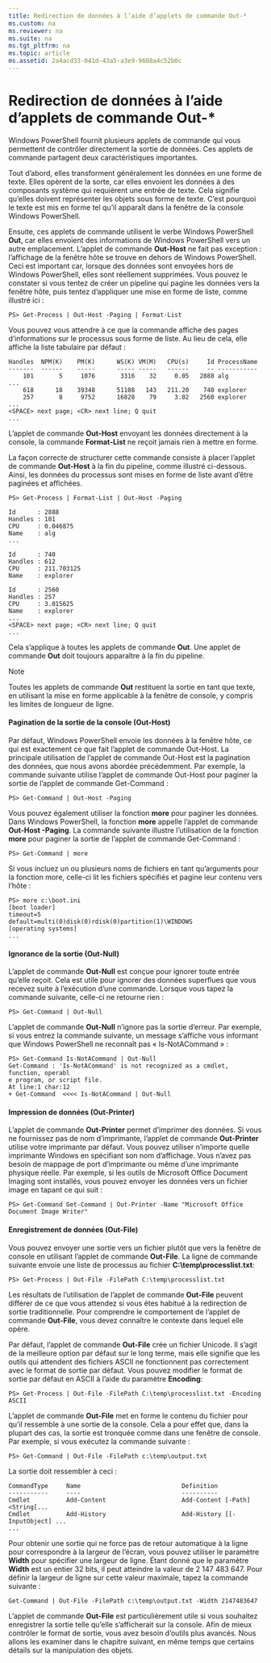 ```yaml
---
title: Redirection de données à l’aide d’applets de commande Out-*
ms.custom: na
ms.reviewer: na
ms.suite: na
ms.tgt_pltfrm: na
ms.topic: article
ms.assetid: 2a4acd33-041d-43a5-a3e9-9608a4c52b0c
---
```

# Redirection de données à l’aide d’applets de commande Out-*
Windows PowerShell fournit plusieurs applets de commande qui vous permettent de contrôler directement la sortie de données. Ces applets de commande partagent deux caractéristiques importantes.

Tout d’abord, elles transforment généralement les données en une forme de texte. Elles opèrent de la sorte, car elles envoient les données à des composants système qui requièrent une entrée de texte. Cela signifie qu’elles doivent représenter les objets sous forme de texte. C’est pourquoi le texte est mis en forme tel qu’il apparaît dans la fenêtre de la console Windows PowerShell.

Ensuite, ces applets de commande utilisent le verbe Windows PowerShell **Out**, car elles envoient des informations de Windows PowerShell vers un autre emplacement. L’applet de commande **Out-Host** ne fait pas exception : l’affichage de la fenêtre hôte se trouve en dehors de Windows PowerShell. Ceci est important car, lorsque des données sont envoyées hors de Windows PowerShell, elles sont réellement supprimées. Vous pouvez le constater si vous tentez de créer un pipeline qui pagine les données vers la fenêtre hôte, puis tentez d’appliquer une mise en forme de liste, comme illustré ici :

```
PS> Get-Process | Out-Host -Paging | Format-List
```

Vous pouvez vous attendre à ce que la commande affiche des pages d’informations sur le processus sous forme de liste. Au lieu de cela, elle affiche la liste tabulaire par défaut :

```
Handles  NPM(K)    PM(K)      WS(K) VM(M)   CPU(s)     Id ProcessName
-------  ------    -----      ----- -----   ------     -- -----------
    101       5     1076       3316    32     0.05   2888 alg
...
    618      18    39348      51108   143   211.20    740 explorer
    257       8     9752      16828    79     3.02   2560 explorer
...
<SPACE> next page; <CR> next line; Q quit
...
```

L’applet de commande **Out-Host** envoyant les données directement à la console, la commande **Format-List** ne reçoit jamais rien à mettre en forme.

La façon correcte de structurer cette commande consiste à placer l’applet de commande **Out-Host** à la fin du pipeline, comme illustré ci-dessous. Ainsi, les données du processus sont mises en forme de liste avant d’être paginées et affichées.

```
PS> Get-Process | Format-List | Out-Host -Paging

Id      : 2888
Handles : 101
CPU     : 0.046875
Name    : alg
...

Id      : 740
Handles : 612
CPU     : 211.703125
Name    : explorer

Id      : 2560
Handles : 257
CPU     : 3.015625
Name    : explorer
...
<SPACE> next page; <CR> next line; Q quit
...
```

Cela s’applique à toutes les applets de commande **Out**. Une applet de commande **Out** doit toujours apparaître à la fin du pipeline.

> [!NOTE]
> Toutes les applets de commande **Out** restituent la sortie en tant que texte, en utilisant la mise en forme applicable à la fenêtre de console, y compris les limites de longueur de ligne.

#### Pagination de la sortie de la console (Out-Host)
Par défaut, Windows PowerShell envoie les données à la fenêtre hôte, ce qui est exactement ce que fait l’applet de commande Out-Host. La principale utilisation de l’applet de commande Out-Host est la pagination des données, que nous avons abordée précédemment. Par exemple, la commande suivante utilise l’applet de commande Out-Host pour paginer la sortie de l’applet de commande Get-Command :

```
PS> Get-Command | Out-Host -Paging
```

Vous pouvez également utiliser la fonction **more** pour paginer les données. Dans Windows PowerShell, la fonction **more** appelle l’applet de commande **Out-Host -Paging**. La commande suivante illustre l’utilisation de la fonction **more** pour paginer la sortie de l’applet de commande Get-Command :

```
PS> Get-Command | more
```

Si vous incluez un ou plusieurs noms de fichiers en tant qu’arguments pour la fonction more, celle-ci lit les fichiers spécifiés et pagine leur contenu vers l’hôte :

```
PS> more c:\boot.ini
[boot loader]
timeout=5
default=multi(0)disk(0)rdisk(0)partition(1)\WINDOWS
[operating systems]
...
```

#### Ignorance de la sortie (Out-Null)
L’applet de commande **Out-Null** est conçue pour ignorer toute entrée qu’elle reçoit. Cela est utile pour ignorer des données superflues que vous recevez suite à l’exécution d’une commande. Lorsque vous tapez la commande suivante, celle-ci ne retourne rien :

```
PS> Get-Command | Out-Null
```

L’applet de commande **Out-Null** n’ignore pas la sortie d’erreur. Par exemple, si vous entrez la commande suivante, un message s’affiche vous informant que Windows PowerShell ne reconnaît pas « Is-NotACommand » :

```
PS> Get-Command Is-NotACommand | Out-Null
Get-Command : 'Is-NotACommand' is not recognized as a cmdlet, function, operabl
e program, or script file.
At line:1 char:12
+ Get-Command  <<<< Is-NotACommand | Out-Null
```

#### Impression de données (Out-Printer)
L’applet de commande **Out-Printer** permet d’imprimer des données. Si vous ne fournissez pas de nom d’imprimante, l’applet de commande **Out-Printer** utilise votre imprimante par défaut. Vous pouvez utiliser n’importe quelle imprimante Windows en spécifiant son nom d’affichage. Vous n’avez pas besoin de mappage de port d’imprimante ou même d’une imprimante physique réelle. Par exemple, si les outils de Microsoft Office Document Imaging sont installés, vous pouvez envoyer les données vers un fichier image en tapant ce qui suit :

```
PS> Get-Command Get-Command | Out-Printer -Name "Microsoft Office Document Image Writer"
```

#### Enregistrement de données (Out-File)
Vous pouvez envoyer une sortie vers un fichier plutôt que vers la fenêtre de console en utilisant l’applet de commande **Out-File**. La ligne de commande suivante envoie une liste de processus au fichier **C:\temp\processlist.txt**:

```
PS> Get-Process | Out-File -FilePath C:\temp\processlist.txt
```

Les résultats de l’utilisation de l’applet de commande **Out-File** peuvent différer de ce que vous attendez si vous êtes habitué à la redirection de sortie traditionnelle. Pour comprendre le comportement de l’applet de commande **Out-File**, vous devez connaître le contexte dans lequel elle opère.

Par défaut, l’applet de commande **Out-File** crée un fichier Unicode. Il s’agit de la meilleure option par défaut sur le long terme, mais elle signifie que les outils qui attendent des fichiers ASCII ne fonctionnent pas correctement avec le format de sortie par défaut. Vous pouvez modifier le format de sortie par défaut en ASCII à l’aide du paramètre **Encoding**:

```
PS> Get-Process | Out-File -FilePath C:\temp\processlist.txt -Encoding ASCII
```

L’applet de commande **Out-File** met en forme le contenu du fichier pour qu’il ressemble à une sortie de la console. Cela a pour effet que, dans la plupart des cas, la sortie est tronquée comme dans une fenêtre de console. Par exemple, si vous exécutez la commande suivante :

```
PS> Get-Command | Out-File -FilePath c:\temp\output.txt
```

La sortie doit ressembler à ceci :

```
CommandType     Name                            Definition                     
-----------     ----                            ----------                     
Cmdlet          Add-Content                     Add-Content [-Path] <String[...
Cmdlet          Add-History                     Add-History [[-InputObject] ...
...
```

Pour obtenir une sortie qui ne force pas de retour automatique à la ligne pour correspondre à la largeur de l’écran, vous pouvez utiliser le paramètre **Width** pour spécifier une largeur de ligne. Étant donné que le paramètre **Width** est un entier 32 bits, il peut atteindre la valeur de 2 147 483 647. Pour définir la largeur de ligne sur cette valeur maximale, tapez la commande suivante :

```
Get-Command | Out-File -FilePath c:\temp\output.txt -Width 2147483647
```

L’applet de commande **Out-File** est particulièrement utile si vous souhaitez enregistrer la sortie telle qu’elle s’afficherait sur la console. Afin de mieux contrôler le format de sortie, vous avez besoin d’outils plus avancés. Nous allons les examiner dans le chapitre suivant, en même temps que certains détails sur la manipulation des objets.



<!--HONumber=Apr16_HO1-->


